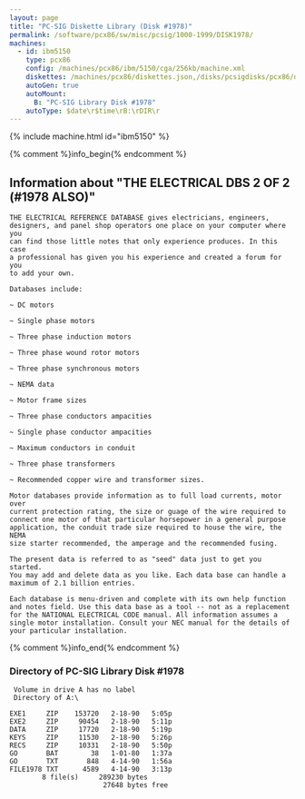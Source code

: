 ```yaml
---
layout: page
title: "PC-SIG Diskette Library (Disk #1978)"
permalink: /software/pcx86/sw/misc/pcsig/1000-1999/DISK1978/
machines:
  - id: ibm5150
    type: pcx86
    config: /machines/pcx86/ibm/5150/cga/256kb/machine.xml
    diskettes: /machines/pcx86/diskettes.json,/disks/pcsigdisks/pcx86/diskettes.json
    autoGen: true
    autoMount:
      B: "PC-SIG Library Disk #1978"
    autoType: $date\r$time\rB:\rDIR\r
---
```


{% include machine.html id="ibm5150" %}

{% comment %}info_begin{% endcomment %}

## Information about "THE ELECTRICAL DBS 2 OF 2 (#1978 ALSO)"

    THE ELECTRICAL REFERENCE DATABASE gives electricians, engineers,
    designers, and panel shop operators one place on your computer where you
    can find those little notes that only experience produces. In this case
    a professional has given you his experience and created a forum for you
    to add your own.
    
    Databases include:
    
    ~ DC motors
    
    ~ Single phase motors
    
    ~ Three phase induction motors
    
    ~ Three phase wound rotor motors
    
    ~ Three phase synchronous motors
    
    ~ NEMA data
    
    ~ Motor frame sizes
    
    ~ Three phase conductors ampacities
    
    ~ Single phase conductor ampacities
    
    ~ Maximum conductors in conduit
    
    ~ Three phase transformers
    
    ~ Recommended copper wire and transformer sizes.
    
    Motor databases provide information as to full load currents, motor over
    current protection rating, the size or guage of the wire required to
    connect one motor of that particular horsepower in a general purpose
    application, the conduit trade size required to house the wire, the NEMA
    size starter recommended, the amperage and the recommended fusing.
    
    The present data is referred to as "seed" data just to get you started.
    You may add and delete data as you like. Each data base can handle a
    maximum of 2.1 billion entries.
    
    Each database is menu-driven and complete with its own help function
    and notes field. Use this data base as a tool -- not as a replacement
    for the NATIONAL ELECTRICAL CODE manual. All information assumes a
    single motor installation. Consult your NEC manual for the details of
    your particular installation.
{% comment %}info_end{% endcomment %}


### Directory of PC-SIG Library Disk #1978

     Volume in drive A has no label
     Directory of A:\

    EXE1     ZIP    153720   2-18-90   5:05p
    EXE2     ZIP     90454   2-18-90   5:11p
    DATA     ZIP     17720   2-18-90   5:19p
    KEYS     ZIP     11530   2-18-90   5:26p
    RECS     ZIP     10331   2-18-90   5:50p
    GO       BAT        38   1-01-80   1:37a
    GO       TXT       848   4-14-90   1:56a
    FILE1978 TXT      4589   4-14-90   3:13p
            8 file(s)     289230 bytes
                           27648 bytes free
